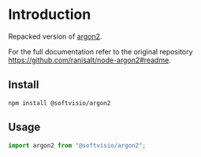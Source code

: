 # Introduction

Repacked version of [argon2](https://www.npmjs.com/package/argon2).

For the full documentation refer to the original repository <https://github.com/ranisalt/node-argon2#readme>.

## Install

```shell
npm install @softvisio/argon2
```

## Usage

```javascript
import argon2 from "@softvisio/argon2";
```
